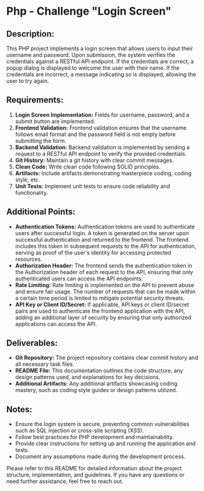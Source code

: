 # Php - Challenge "Login Screen"

## Description:
This PHP project implements a login screen that allows users to input their username and password. Upon submission, the system verifies the credentials against a RESTful API endpoint. If the credentials are correct, a popup dialog is displayed to welcome the user with their name. If the credentials are incorrect, a message indicating so is displayed, allowing the user to try again.

## Requirements:
1. **Login Screen Implementation:** Fields for username, password, and a submit button are implemented.
2. **Frontend Validation:** Frontend validation ensures that the username follows email format and the password field is not empty before submitting the form.
3. **Backend Validation:** Backend validation is implemented by sending a request to a RESTful API endpoint to verify the provided credentials.
4. **Git History:** Maintain a git history with clear commit messages.
5. **Clean Code:** Write clean code following SOLID principles.
6. **Artifacts:** Include artifacts demonstrating masterpiece coding, coding style, etc.
7. **Unit Tests:** Implement unit tests to ensure code reliability and functionality.

## Additional Points:
- **Authentication Tokens:** Authentication tokens are used to authenticate users after successful login. A token is generated on the server upon successful authentication and returned to the frontend. The frontend includes this token in subsequent requests to the API for authentication, serving as proof of the user's identity for accessing protected resources.
- **Authorization Header:** The frontend sends the authentication token in the Authorization header of each request to the API, ensuring that only authenticated users can access the API endpoints.
- **Rate Limiting:** Rate limiting is implemented on the API to prevent abuse and ensure fair usage. The number of requests that can be made within a certain time period is limited to mitigate potential security threats.
- **API Key or Client ID/Secret:** If applicable, API keys or client ID/secret pairs are used to authenticate the frontend application with the API, adding an additional layer of security by ensuring that only authorized applications can access the API.

## Deliverables:
- **Git Repository:** The project repository contains clear commit history and all necessary task files.
- **README File:** This documentation outlines the code structure, any design patterns used, and explanations for key decisions.
- **Additional Artifacts:** Any additional artifacts showcasing coding mastery, such as coding style guides or design patterns utilized.

## Notes:
- Ensure the login system is secure, preventing common vulnerabilities such as SQL injection or cross-site scripting (XSS).
- Follow best practices for PHP development and maintainability.
- Provide clear instructions for setting up and running the application and tests.
- Document any assumptions made during the development process.

Please refer to this README for detailed information about the project structure, implementation, and guidelines. If you have any questions or need further assistance, feel free to reach out.
